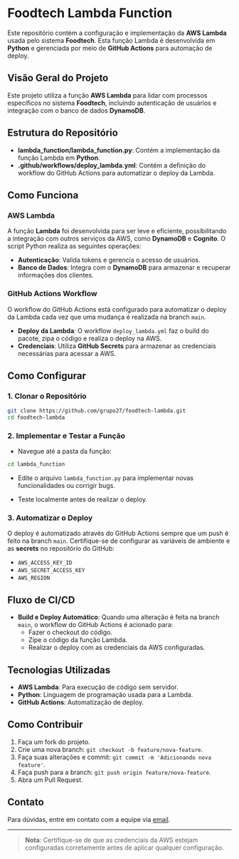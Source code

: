 
# Foodtech Lambda Function

Este repositório contém a configuração e implementação da **AWS Lambda** usada pelo sistema **Foodtech**. Esta função Lambda é desenvolvida em **Python** e gerenciada por meio de **GitHub Actions** para automação de deploy.
  
## Visão Geral do Projeto

Este projeto utiliza a função **AWS Lambda** para lidar com processos específicos no sistema **Foodtech**, incluindo autenticação de usuários e integração com o banco de dados **DynamoDB**.

## Estrutura do Repositório

- **lambda_function/lambda_function.py**: Contém a implementação da função Lambda em **Python**.
- **.github/workflows/deploy_lambda.yml**: Contém a definição do workflow do GitHub Actions para automatizar o deploy da Lambda.
 
## Como Funciona

### AWS Lambda

A função **Lambda** foi desenvolvida para ser leve e eficiente, possibilitando a integração com outros serviços da AWS, como **DynamoDB** e **Cognito**. O script Python realiza as seguintes operações:

- **Autenticação**: Valida tokens e gerencia o acesso de usuários.
- **Banco de Dados**: Integra com o **DynamoDB** para armazenar e recuperar informações dos clientes.

### GitHub Actions Workflow

O workflow do GitHub Actions está configurado para automatizar o deploy da Lambda cada vez que uma mudança é realizada na branch `main`.

- **Deploy da Lambda**: O workflow `deploy_lambda.yml` faz o build do pacote, zipa o código e realiza o deploy na AWS.
- **Credenciais**: Utiliza **GitHub Secrets** para armazenar as credenciais necessárias para acessar a AWS.

## Como Configurar

### 1. Clonar o Repositório

```sh
git clone https://github.com/grupo27/foodtech-lambda.git
cd foodtech-lambda
```

### 2. Implementar e Testar a Função

- Navegue até a pasta da função:

```sh
cd lambda_function
```

- Edite o arquivo `lambda_function.py` para implementar novas funcionalidades ou corrigir bugs.

- Teste localmente antes de realizar o deploy.

### 3. Automatizar o Deploy

O deploy é automatizado através do GitHub Actions sempre que um push é feito na branch `main`. Certifique-se de configurar as variáveis de ambiente e as **secrets** no repositório do GitHub:

- `AWS_ACCESS_KEY_ID`
- `AWS_SECRET_ACCESS_KEY`
- `AWS_REGION`

## Fluxo de CI/CD

- **Build e Deploy Automático**: Quando uma alteração é feita na branch `main`, o workflow do GitHub Actions é acionado para:
  - Fazer o checkout do código.
  - Zipe o código da função Lambda.
  - Realizar o deploy com as credenciais da AWS configuradas.

## Tecnologias Utilizadas

- **AWS Lambda**: Para execução de código sem servidor.
- **Python**: Linguagem de programação usada para a Lambda.
- **GitHub Actions**: Automatização de deploy.

## Como Contribuir

1. Faça um fork do projeto.
2. Crie uma nova branch: `git checkout -b feature/nova-feature`.
3. Faça suas alterações e commit: `git commit -m 'Adicionando nova feature'`.
4. Faça push para a branch: `git push origin feature/nova-feature`.
5. Abra um Pull Request.

## Contato

Para dúvidas, entre em contato com a equipe via [email](mailto:support@foodtech.com).

---

> **Nota**: Certifique-se de que as credenciais da AWS estejam configuradas corretamente antes de aplicar qualquer configuração.

